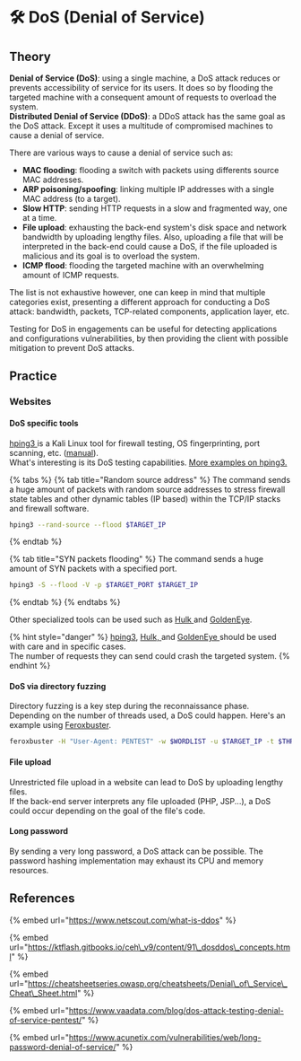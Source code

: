 # 🛠️ DoS \(Denial of Service\)

## Theory

**Denial of Service \(DoS\)**: using a single machine, a DoS attack reduces or prevents accessibility of service for its users. It does so by flooding the targeted machine with a consequent amount of requests to overload the system.  
**Distributed Denial of Service \(DDoS\)**: a DDoS attack has the same goal as the DoS attack. Except it uses a multitude of compromised machines to cause a denial of service.

There are various ways to cause a denial of service such as:

* **MAC flooding**: flooding a switch with packets using differents source MAC addresses.
* **ARP poisoning/spoofing**: linking multiple IP addresses with a single MAC address \(to a target\).
* **Slow HTTP**: sending HTTP requests in a slow and fragmented way, one at a time.
* **File upload**: exhausting the back-end system's disk space and network bandwidth by uploading lengthy files. Also, uploading a file that will be interpreted in the back-end could cause a DoS, if the file uploaded is malicious and its goal is to overload the system.
* **ICMP flood**: flooding the targeted machine with an overwhelming amount of ICMP requests.

The list is not exhaustive however, one can keep in mind that multiple categories exist, presenting a different approach for conducting a DoS attack: bandwidth, packets, TCP-related components, application layer, etc.

Testing for DoS in engagements can be useful for detecting applications and configurations vulnerabilities, by then providing the client with possible mitigation to prevent DoS attacks.

## Practice

### Websites

#### DoS specific tools

[hping3 ](https://github.com/antirez/hping)is a Kali Linux tool for firewall testing, OS fingerprinting, port scanning, etc. \([manual](https://linux.die.net/man/8/hping3)\).  
What's interesting is its DoS testing capabilities. [More examples on hping3.](https://linuxhint.com/hping3/)

{% tabs %}
{% tab title="Random source address" %}
The command sends a huge amount of packets with random source addresses to stress firewall state tables and other dynamic tables \(IP based\) within the TCP/IP stacks and firewall software.

```bash
hping3 --rand-source --flood $TARGET_IP
```
{% endtab %}

{% tab title="SYN packets flooding" %}
The command sends a huge amount of SYN packets with a specified port.

```bash
hping3 -S --flood -V -p $TARGET_PORT $TARGET_IP
```
{% endtab %}
{% endtabs %}

Other specialized tools can be used such as [Hulk ](https://github.com/grafov/hulk)and [GoldenEye](https://github.com/jseidl/GoldenEye).

{% hint style="danger" %}
[hping3](https://github.com/antirez/hping), [Hulk, ](https://github.com/grafov/hulk)and [GoldenEye ](https://github.com/jseidl/GoldenEye)should be used with care and in specific cases.   
The number of requests they can send could crash the targeted system.
{% endhint %}

#### DoS via directory fuzzing

Directory fuzzing is a key step during the reconnaissance phase. Depending on the number of threads used, a DoS could happen. Here's an example using [Feroxbuster](https://github.com/epi052/feroxbuster#threads-and-connection-limits-at-a-high-level).

```bash
feroxbuster -H "User-Agent: PENTEST" -w $WORDLIST -u $TARGET_IP -t $THREADS
```

#### File upload

Unrestricted file upload in a website can lead to DoS by uploading lengthy files.  
If the back-end server interprets any file uploaded \(PHP, JSP...\), a DoS could occur depending on the goal of the file's code.

#### Long password

By sending a very long password, a DoS attack can be possible. The password hashing implementation may exhaust its CPU and memory resources.

## References

{% embed url="https://www.netscout.com/what-is-ddos" %}

{% embed url="https://ktflash.gitbooks.io/ceh\_v9/content/91\_dosddos\_concepts.html" %}

{% embed url="https://cheatsheetseries.owasp.org/cheatsheets/Denial\_of\_Service\_Cheat\_Sheet.html" %}

{% embed url="https://www.vaadata.com/blog/dos-attack-testing-denial-of-service-pentest/" %}

{% embed url="https://www.acunetix.com/vulnerabilities/web/long-password-denial-of-service/" %}

